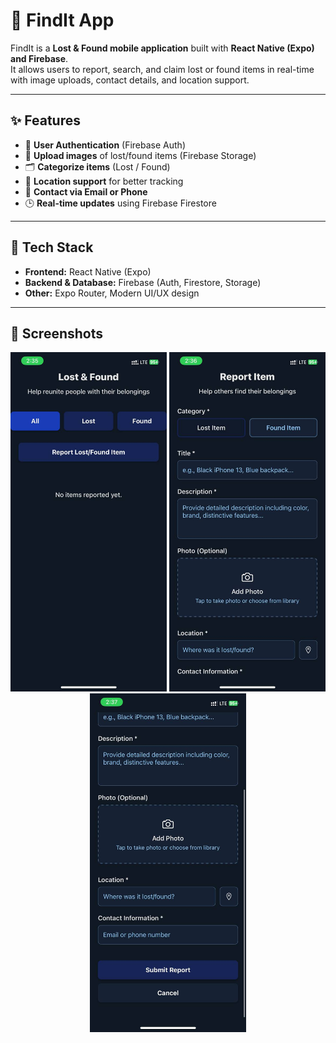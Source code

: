 # 📱 FindIt App  

FindIt is a **Lost & Found mobile application** built with **React Native (Expo) and Firebase**.  
It allows users to report, search, and claim lost or found items in real-time with image uploads, contact details, and location support.  

---

## ✨ Features  

- 🔑 **User Authentication** (Firebase Auth)  
- 📸 **Upload images** of lost/found items (Firebase Storage)  
- 🗂️ **Categorize items** (Lost / Found)  
- 📍 **Location support** for better tracking  
- 📧 **Contact via Email or Phone**  
- 🕒 **Real-time updates** using Firebase Firestore  

---

## 🚀 Tech Stack  

- **Frontend:** React Native (Expo)  
- **Backend & Database:** Firebase (Auth, Firestore, Storage)  
- **Other:** Expo Router, Modern UI/UX design  

---










## 📱 Screenshots  

<p align="center">
  <img src="https://raw.githubusercontent.com/Dennis01000/FindIt-App/main/App%20Screenshot1.jpg" width="250" alt="Screenshot 1" />
  <img src="https://raw.githubusercontent.com/Dennis01000/FindIt-App/main/App%20Screenshot3.jpg" width="250" alt="Screenshot 3" />
 <img src="https://raw.githubusercontent.com/Dennis01000/FindIt-App/main/App%20Screenshot2.jpg" width="250" alt="Screenshot 2" />
</p>  

